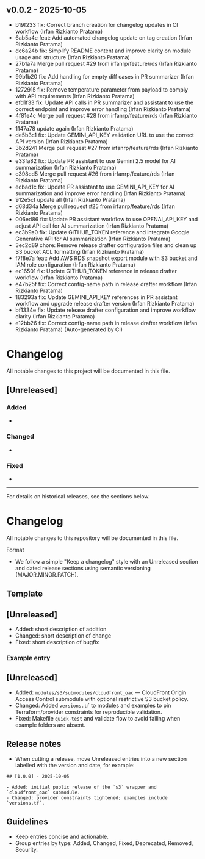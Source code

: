 ## v0.0.2 - 2025-10-05

- b19f233 fix: Correct branch creation for changelog updates in CI workflow (Irfan Rizkianto Pratama)
- 6ab5a4e feat: Add automated changelog update on tag creation (Irfan Rizkianto Pratama)
- dc6a24b fix: Simplify README content and improve clarity on module usage and structure (Irfan Rizkianto Pratama)
- 27b1a7a Merge pull request #29 from irfanrp/feature/rds (Irfan Rizkianto Pratama)
- 99b1b20 fix: Add handling for empty diff cases in PR summarizer (Irfan Rizkianto Pratama)
- 1272915 fix: Remove temperature parameter from payload to comply with API requirements (Irfan Rizkianto Pratama)
- efd1f33 fix: Update API calls in PR summarizer and assistant to use the correct endpoint and improve error handling (Irfan Rizkianto Pratama)
- 4f81e4c Merge pull request #28 from irfanrp/feature/rds (Irfan Rizkianto Pratama)
- 1147a78 update again (Irfan Rizkianto Pratama)
- de5b3c1 fix: Update GEMINI_API_KEY validation URL to use the correct API version (Irfan Rizkianto Pratama)
- 3b2d241 Merge pull request #27 from irfanrp/feature/rds (Irfan Rizkianto Pratama)
- e33fa82 fix: Update PR assistant to use Gemini 2.5 model for AI summarization (Irfan Rizkianto Pratama)
- c398cd5 Merge pull request #26 from irfanrp/feature/rds (Irfan Rizkianto Pratama)
- ecbad1c fix: Update PR assistant to use GEMINI_API_KEY for AI summarization and improve error handling (Irfan Rizkianto Pratama)
- 912e5cf update all (Irfan Rizkianto Pratama)
- d68d34a Merge pull request #25 from irfanrp/feature/rds (Irfan Rizkianto Pratama)
- 006ed86 fix: Update PR assistant workflow to use OPENAI_API_KEY and adjust API call for AI summarization (Irfan Rizkianto Pratama)
- ec3b9a0 fix: Update GITHUB_TOKEN reference and integrate Google Generative API for AI summarization (Irfan Rizkianto Pratama)
- 3ec2d89 chore: Remove release drafter configuration files and clean up S3 bucket ACL formatting (Irfan Rizkianto Pratama)
- f7f8e7a feat: Add AWS RDS snapshot export module with S3 bucket and IAM role configuration (Irfan Rizkianto Pratama)
- ec16501 fix: Update GITHUB_TOKEN reference in release drafter workflow (Irfan Rizkianto Pratama)
- e47b25f fix: Correct config-name path in release drafter workflow (Irfan Rizkianto Pratama)
- 183293a fix: Update GEMINI_API_KEY references in PR assistant workflow and upgrade release drafter version (Irfan Rizkianto Pratama)
- bf1334e fix: Update release drafter configuration and improve workflow clarity (Irfan Rizkianto Pratama)
- e12bb26 fix: Correct config-name path in release drafter workflow (Irfan Rizkianto Pratama)
(Auto-generated by CI)

# Changelog

All notable changes to this project will be documented in this file.

## [Unreleased]

### Added

- 

### Changed

- 

### Fixed

- 

---

For details on historical releases, see the sections below.
# Changelog

All notable changes to this repository will be documented in this file.

Format
- We follow a simple "Keep a changelog" style with an Unreleased section and
  dated release sections using semantic versioning (MAJOR.MINOR.PATCH).

Template
---------

## [Unreleased]

- Added: short description of addition
- Changed: short description of change
- Fixed: short description of bugfix

### Example entry

## [Unreleased]

- Added: `modules/s3/submodules/cloudfront_oac` — CloudFront Origin Access
  Control submodule with optional restrictive S3 bucket policy.
- Changed: Added `versions.tf` to modules and examples to pin Terraform/provider
  constraints for reproducible validation.
- Fixed: Makefile `quick-test` and validate flow to avoid failing when example
  folders are absent.

Release notes
-------------
- When cutting a release, move Unreleased entries into a new section labelled
  with the version and date, for example:

```
## [1.0.0] - 2025-10-05

- Added: initial public release of the `s3` wrapper and `cloudfront_oac` submodule.
- Changed: provider constraints tightened; examples include `versions.tf`.
```

Guidelines
----------
- Keep entries concise and actionable.
- Group entries by type: Added, Changed, Fixed, Deprecated, Removed, Security.
